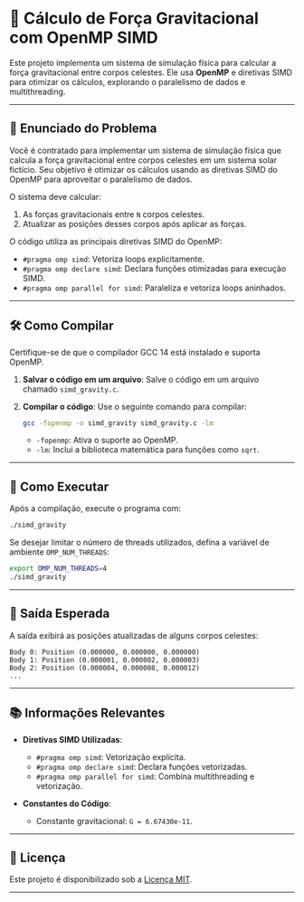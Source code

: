 # 🌌 Cálculo de Força Gravitacional com OpenMP SIMD

Este projeto implementa um sistema de simulação física para calcular a força gravitacional entre corpos celestes. Ele usa **OpenMP** e diretivas SIMD para otimizar os cálculos, explorando o paralelismo de dados e multithreading.

---

## 📜 Enunciado do Problema

Você é contratado para implementar um sistema de simulação física que calcula a força gravitacional entre corpos celestes em um sistema solar fictício. Seu objetivo é otimizar os cálculos usando as diretivas SIMD do OpenMP para aproveitar o paralelismo de dados.

O sistema deve calcular:

1. As forças gravitacionais entre `N` corpos celestes.
2. Atualizar as posições desses corpos após aplicar as forças.

O código utiliza as principais diretivas SIMD do OpenMP:

- `#pragma omp simd`: Vetoriza loops explicitamente.
- `#pragma omp declare simd`: Declara funções otimizadas para execução SIMD.
- `#pragma omp parallel for simd`: Paraleliza e vetoriza loops aninhados.

---

## 🛠️ Como Compilar

Certifique-se de que o compilador GCC 14 está instalado e suporta OpenMP.

1. **Salvar o código em um arquivo**:
   Salve o código em um arquivo chamado `simd_gravity.c`.

2. **Compilar o código**:
   Use o seguinte comando para compilar:

   ```bash
   gcc -fopenmp -o simd_gravity simd_gravity.c -lm
   ```

   - `-fopenmp`: Ativa o suporte ao OpenMP.
   - `-lm`: Inclui a biblioteca matemática para funções como `sqrt`.

---

## 🚀 Como Executar

Após a compilação, execute o programa com:

```bash
./simd_gravity
```

Se desejar limitar o número de threads utilizados, defina a variável de ambiente `OMP_NUM_THREADS`:

```bash
export OMP_NUM_THREADS=4
./simd_gravity
```

---

## 🧪 Saída Esperada

A saída exibirá as posições atualizadas de alguns corpos celestes:

```
Body 0: Position (0.000000, 0.000000, 0.000000)
Body 1: Position (0.000001, 0.000002, 0.000003)
Body 2: Position (0.000004, 0.000008, 0.000012)
...
```

---

## 📚 Informações Relevantes

- **Diretivas SIMD Utilizadas**:

  - `#pragma omp simd`: Vetorização explícita.
  - `#pragma omp declare simd`: Declara funções vetorizadas.
  - `#pragma omp parallel for simd`: Combina multithreading e vetorização.

- **Constantes do Código**:

  - Constante gravitacional: `G = 6.67430e-11`.

---

## 📝 Licença

Este projeto é disponibilizado sob a [Licença MIT](LICENSE).

---
